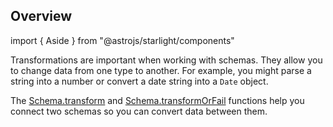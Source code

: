 ## Overview

import { Aside } from "@astrojs/starlight/components"

Transformations are important when working with schemas. They allow you to change data from one type to another. For example, you might parse a string into a number or convert a date string into a `Date` object.

The [Schema.transform](#transform) and [Schema.transformOrFail](#transformorfail) functions help you connect two schemas so you can convert data between them.
